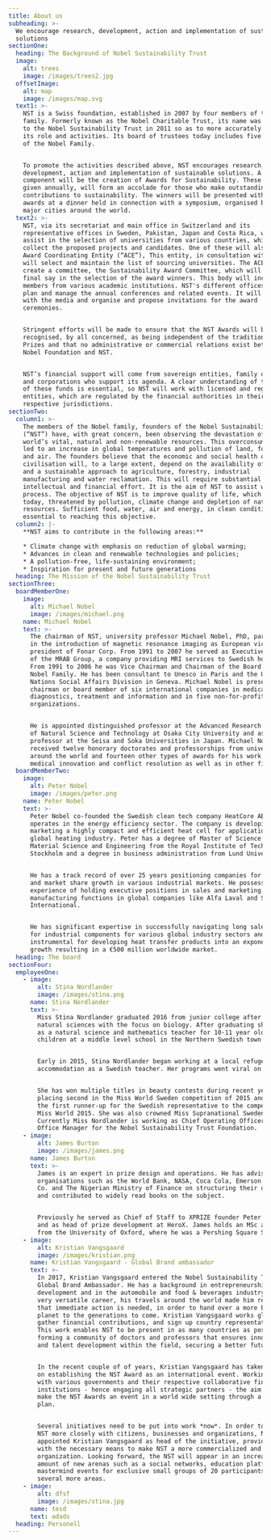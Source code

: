 ```yaml
---
title: About us
subheading: >-
  We encourage research, development, action and implementation of sustainable
  solutions
sectionOne:
  heading: The Background of Nobel Sustainability Trust
  image:
    alt: trees
    image: /images/trees2.jpg
  offsetImage:
    alt: map
    image: /images/map.svg
  text1: >-
    NST is a Swiss foundation, established in 2007 by four members of the Nobel
    family. Formerly known as the Nobel Charitable Trust, its name was changed
    to the Nobel Sustainability Trust in 2011 so as to more accurately represent
    its role and activities. Its board of trustees today includes five members
    of the Nobel Family.


    To promote the activities described above, NST encourages research,
    development, action and implementation of sustainable solutions. A key
    component will be the creation of Awards for Sustainability. These awards,
    given annually, will form an accolade for those who make outstanding
    contributions to sustainability. The winners will be presented with the
    awards at a dinner held in connection with a symposium, organised by NST, in
    major cities around the world.
  text2: >-
    NST, via its secretariat and main office in Switzerland and its
    representative offices in Sweden, Pakistan, Japan and Costa Rica, will
    assist in the selection of universities from various countries, which will
    collect the proposed projects and candidates. One of these will also be the
    Award Coordinating Entity (“ACE”), This entity, in consultation with NST,
    will select and maintain the list of sourcing universities. The ACE will
    create a committee, the Sustainability Award Committee, which will have
    final say in the selection of the award winners. This body will include
    members from various academic institutions. NST's different offices will
    plan and manage the annual conferences and related events. It will liaise
    with the media and organise and propose invitations for the award
    ceremonies.


    Stringent efforts will be made to ensure that the NST Awards will be
    recognised, by all concerned, as being independent of the traditional Nobel
    Prizes and that no administrative or commercial relations exist between the
    Nobel Foundation and NST.


    NST’s financial support will come from sovereign entities, family offices
    and corporations who support its agenda. A clear understanding of the origin
    of these funds is essential, so NST will work with licensed and registered
    entities, which are regulated by the financial authorities in their
    respective jurisdictions.
sectionTwo:
  column1: >-
    The members of the Nobel family, founders of the Nobel Sustainability Trust
    (“NST”) have, with great concern, been observing the devastation of the
    world’s vital, natural and non-renewable resources. This overconsumption has
    led to an increase in global temperatures and pollution of land, food, water
    and air. The founders believe that the economic and social health of
    civilisation will, to a large extent, depend on the availability of energy
    and a sustainable approach to agriculture, forestry, industrial
    manufacturing and water reclamation. This will require substantial
    intellectual and financial effort. It is the aim of NST to assist with this
    process. The objective of NST is to improve quality of life, which is,
    today, threatened by pollution, climate change and depletion of natural
    resources. Sufficient food, water, air and energy, in clean conditions, is
    essential to reaching this objective.
  column2: |-
    **NST aims to contribute in the following areas:**

    * Climate change with emphasis on reduction of global warming;
    * Advances in clean and renewable technologies and policies;
    * A pollution-free, life-sustaining environment;
    * Inspiration for present and future generations
  heading: The Mission of the Nobel Sustainability Trust
sectionThree:
  boardMemberOne:
    image:
      alt: Michael Nobel
      image: /images/michael.png
    name: Michael Nobel
    text: >-
      The chairman of NST, university professor Michael Nobel, PhD, participated
      in the introduction of magnetic resonance imaging as European vice
      president of Fonar Corp. From 1991 to 2007 he served as Executive Chairman
      of the MRAB Group, a company providing MRI services to Swedish hospitals.
      From 1991 to 2006 he was Vice Chairman and Chairman of the Board of the
      Nobel Family. He has been consultant to Unesco in Paris and the United
      Nations Social Affairs Division in Geneva. Michael Nobel is presently
      chairman or board member of six international companies in medical
      diagnostics, treatment and information and in five non-for-profit
      organizations.


      He is appointed distinguished professor at the Advanced Research Institute
      of Natural Science and Technology at Osaka City University and as guest
      professor at the Seisa and Soka Universities in Japan. Michael Nobel has
      received twelve honorary doctorates and professorships from universities
      around the world and fourteen other types of awards for his work in
      medical innovation and conflict resolution as well as in other fields.
  boardMemberTwo:
    image:
      alt: Peter Nobel
      image: /images/peter.png
    name: Peter Nobel
    text: >-
      Peter Nobel co-founded the Swedish clean tech company HeatCore AB which
      operates in the energy efficiency sector. The company is developing and
      marketing a highly compact and efficient heat cell for applications in the
      global heating industry. Peter has a degree of Master of Science in
      Material Science and Engineering from the Royal Institute of Technology in
      Stockholm and a degree in business administration from Lund University.


      He has a track record of over 25 years positioning companies for success
      and market share growth in various industrial markets. He possesses a long
      experience of holding executive positions in sales and marketing, R&D and
      manufacturing functions in global companies like Alfa Laval and SWEP
      International.


      He has significant expertise in successfully navigating long sales cycles
      for industrial components for various global industry sectors and was
      instrumental for developing heat transfer products into an exponential
      growth resulting in a €500 million worldwide market.
  heading: The board
sectionFour:
  employeeOne:
    - image:
        alt: Stina Nordlander
        image: /images/stina.png
      name: Stina Nordlander
      text: >-
        Miss Stina Nordlander graduated 2016 from junior college after studying
        natural sciences with the focus on biology. After graduating she worked
        as a natural science and mathematics teacher for 10-11 year old school
        children at a middle level school in the Northern Swedish town of Umeå.


        Early in 2015, Stina Nordlander began working at a local refugee
        accommodation as a Swedish teacher. Her programs went viral on Youtube.


        She has won multiple titles in beauty contests during recent years
        placing second in the Miss World Sweden competition of 2015 and became
        the first runner-up for the Swedish representative to the competition of
        Miss World 2015. She was also crowned Miss Supranational Sweden 2015.
        Currently Miss Nordlander is working as Chief Operating Officer and
        Office Manager for the Nobel Sustainability Trust Foundation.
    - image:
        alt: James Burton
        image: /images/james.png
      name: James Burton
      text: >-
        James is an expert in prize design and operations. He has advised
        organisations such as the World Bank, NASA, Coca Cola, Emerson Electric
        Co. and The Nigerian Ministry of Finance on structuring their own prizes
        and contributed to widely read books on the subject.


        Previously he served as Chief of Staff to XPRIZE founder Peter Diamandis
        and as head of prize development at HeroX. James holds an MSc and MBA
        from the University of Oxford, where he was a Pershing Square Scholar.
    - image:
        alt: Kristian Vangsgaard
        image: /images/kristian.png
      name: Kristian Vangsgaard - Global Brand ambassador
      text: >-
        In 2017, Kristian Vangsgaard entered the Nobel Sustainability Trust as a
        Global Brand Ambassador. He has a background in entrepreneurship, brand
        development and in the automobile and food & beverages industry. In his
        very versatile career, his travels around the world made him realize
        that immediate action is needed, in order to hand over a more balanced
        planet to the generations to come. Kristian Vangsgaard works globally to
        gather financial contributions, and sign up country representatives.
        This work enables NST to be present in as many countries as possible,
        forming a community of doctors and professors that ensures innovation
        and talent development within the field, securing a better future.


        In the recent couple of of years, Kristian Vangsgaard has taken the lead
        on establishing the NST Award as an international event. Working closely
        with various governments and their respective collaborative financial
        institutions - hence engaging all strategic partners - the aim is to
        make the NST Awards an event in a world wide setting through a 10 year
        plan.


        Several initiatives need to be put into work *now*. In order to connect
        NST more closely with citizens, businesses and organizations, NST has
        appointed Kristian Vangsgaard as head of the initiative, providing him
        with the necessary means to make NST a more commercialized and modern
        organization. Looking forward, the NST will appear in an increasing
        amount of new arenas such as a social networks, education platforms,
        mastermind events for exclusive small groups of 20 participants and
        several more areas.
    - image:
        alt: dfsf
        image: /images/stina.jpg
      name: tesd
      text: adads
  heading: Personell
---
```


